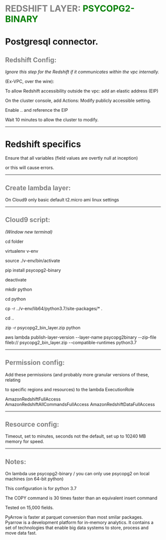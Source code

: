 # <span style="color:gray" fontstyle="bold">REDSHIFT LAYER: </span><span style="color:green">PSYCOPG2-BINARY</span>

# Postgresql connector. 

## <span style="color:gray" fontstyle="bold">Redshift Config: </span>

_Ignore this step for the Redshift if it communicates within the vpc internally._

(Ex-VPC, over the wire):


To allow Redshift accessibility outside the vpc: add an elastic address (EIP)

On the cluster console, add Actions: Modify publicly accessible setting.

Enable .. and reference the EIP

Wait 10 minutes to allow the cluster to modify.

---
# Redshift specifics
Ensure that all variables  (field values are overtly null at inception) 

or this will cause errors.

---
 
## <span style="color:gray" fontstyle="bold">Create lambda layer: </span>
On Cloud9 only  basic default t2.micro ami linux settings
 

---
## <span style="color:gray" fontstyle="bold">Cloud9 script: </span>
_(Window new terminal)_

cd folder

virtualenv v-env

source ./v-env/bin/activate    

pip install psycopg2-binary 

deactivate

mkdir python

cd python

cp -r ../v-env/lib64/python3.7/site-packages/* .

cd ..

zip -r psycopg2_bin_layer.zip python

aws lambda publish-layer-version --layer-name psycopg2binary --zip-file fileb://
psycopg2_bin_layer.zip --compatible-runtimes python3.7

---


## <span style="color:gray" fontstyle="bold">Permission config: </span>
Add these permissions (and probably more granular versions of these, relating 

to specific regions and resources) to the lambda ExecutionRole

AmazonRedshiftFullAccess	
AmazonRedshiftAllCommandsFullAccess
AmazonRedshiftDataFullAccess

---
## <span style="color:gray" fontstyle="bold">Resource config: </span>
Timeout, set to minutes, seconds not the default, set up to 10240 MB memory for speed.

---
## <span style="color:gray" fontstyle="bold">Notes: </span>
On lambda use psycopg2-binary / you can only use psycopg2 on local machines (on 64-bit python)

This configuration is for python 3.7

The COPY command is 30 times faster than an equivalent insert command 

Tested on 15,000 fields. 

PyArrow is faster at parquet conversion than most smilar packages. Pyarrow is a development platform for in-memory analytics. It contains a set of technologies that enable big data systems to store, process and move data fast.
